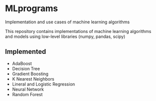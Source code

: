 # MLprograms
Implementation and use cases of machine learning algorithms

This repository contains implementations of machine learning algorithms and models using low-level libraries (numpy, pandas, scipy)

## Implemented

- AdaBoost
- Decision Tree
- Gradient Boosting
- K Nearest Neighbors
- Lineral and Logistic Regression
- Neural Network
- Random Forest